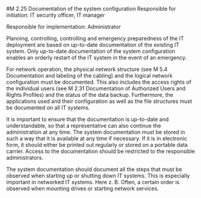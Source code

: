 #M 2.25 Documentation of the system configuration
Responsible for initiation: IT security officer, IT manager

Responsible for implementation: Administrator

Planning, controlling, controlling and emergency preparedness of the IT deployment are based on up-to-date documentation of the existing IT system. Only up-to-date documentation of the system configuration enables an orderly restart of the IT system in the event of an emergency.

For network operation, the physical network structure (see M 5.4 Documentation and labeling of the cabling) and the logical network configuration must be documented. This also includes the access rights of the individual users (see M 2.31 Documentation of Authorized Users and Rights Profiles) and the status of the data backup. Furthermore, the applications used and their configuration as well as the file structures must be documented on all IT systems.

It is important to ensure that the documentation is up-to-date and understandable, so that a representative can also continue the administration at any time. The system documentation must be stored in such a way that it is available at any time if necessary. If it is in electronic form, it should either be printed out regularly or stored on a portable data carrier. Access to the documentation should be restricted to the responsible administrators.

The system documentation should document all the steps that must be observed when starting up or shutting down IT systems. This is especially important in networked IT systems. Here z. B. Often, a certain order is observed when mounting drives or starting network services.



